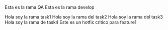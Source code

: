 
Esta es la rama QA
Esta es la rama develop

Hola soy la rama task1
Hola soy la rama del task2
Hola soy la rama del task3
Hola soy la rama de task4
Este es un hotfix critico para feature1

